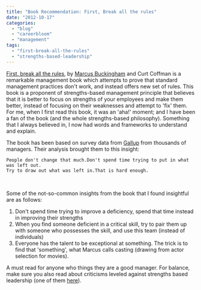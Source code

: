 ```yaml
---
title: "Book Recommendation: First, Break all the rules"
date: "2012-10-17"
categories: 
  - "blog"
  - "careerbloom"
  - "management"
tags: 
  - "first-break-all-the-rules"
  - "strengths-based-leadership"
---
```


[First, break all the rules](http://businessjournal.gallup.com/content/1144/First-Break-All-Rules-Book-Center.aspx), by [Marcus Buckingham](http://en.wikipedia.org/wiki/Marcus_Buckingham "Marcus Buckingham") and Curt Coffman is a remarkable management book which attempts to prove that standard management practices don't work, and instead offers new set of rules. This book is a proponent of strengths-based management principle that believes that it is better to focus on strengths of your employees and make them better, instead of focusing on their weaknesses and attempt to 'fix' them. For me, when I first read this book, it was an 'aha!' moment; and I have been a fan of the book (and the whole strengths-based philosophy). Something that I always believed in, I now had words and frameworks to understand and explain.

The book has been based on survey data from [Gallup](http://www.gallup.com/strategicconsulting/employeeengagement.aspx) from thousands of managers. Their analysis brought them to this insight:

```
People don't change that much.Don't spend time trying to put in what was left out. 
Try to draw out what was left in.That is hard enough.
```

 

Some of the not-so-common insights from the book that I found insightful are as follows:

1. Don't spend time trying to improve a deficiency, spend that time instead in improving their strengths
2. When you find someone deficient in a critical skill, try to pair them up with someone who possesses the skill, and use this team (instead of individuals)
3. Everyone has the talent to be exceptional at something. The trick is to find that 'something', what Marcus calls casting (drawing from actor selection for movies).

A must read for anyone who things they are a good manager. For balance, make sure you also read about criticisms leveled against strengths based leadership (one of them [here](http://www.greatleadershipbydan.com/2008/06/fallacy-of-strength-based-leadership.html)).
